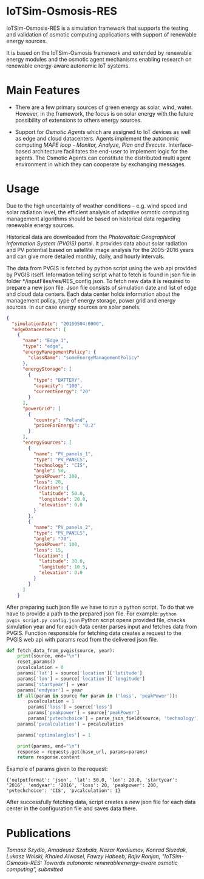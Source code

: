 # IoTSim-Osmosis-RES

IoTSim-Osmosis-RES is a simulation framework that supports the testing and validation of osmotic computing applications with support of renewable energy sources.

It is based on the IoTSim-Osmosis framework and extended by renewable energy modules and the osmotic agent mechanisms enabling research on renewable energy-aware autonomic IoT systems.

# Main Features

- There are a few primary sources of green energy as solar, wind, water. However, in the framework, the focus is on solar energy with the future possibility of extensions to others energy sources.

- Support for *Osmotic Agents* which are assigned to IoT devices as well as edge and cloud datacenters. Agents implement the autonomic computing *MAPE loop - Monitor, Analyze, Plan and Execute*. Interface-based architecture facilitates the end-user to implement logic for the agents. The Osmotic Agents can constitute the distributed multi agent environment in which they can cooperate by exchanging messages.

# Usage

Due to the high uncertainty of weather conditions – e.g. wind speed and solar radiation level, the efficient analysis of adaptive osmotic computing management algorithms should be based on historical data regarding renewable energy sources.

Historical data are downloaded from the *Photovoltaic Geographical Information System (PVGIS)* portal. It provides data about solar radiation and PV potential based on satellite image analysis for the 2005-2016 years and can give more detailed monthly, daily, and hourly intervals.

 The data from PVGIS is fetched by python script using the web api provided by PVGIS itself. Information telling script what to fetch is found in json file in folder */inputFiles/res/RES_config.json. To fetch new data it is required to prepare a new json file. Json file consists of simulation date and list of edge and cloud data centers. Each data center holds information about the management policy, type of energy storage, power grid and energy sources. In our case energy sources are solar panels.
```json
{
  "simulationDate": "20160504:0000",
  "edgeDatacenters": [
    {
      "name": "Edge_1",
      "type": "edge",
      "energyManagementPolicy": {
        "className": "someEnergyManagementPolicy"
      },
      "energyStorage": [
        {
          "type": "BATTERY",
          "capacity": "100",
          "currentEnergy": "20"
        }
      ],
      "powerGrid": [
        {
          "country": "Poland",
          "priceForEnergy": "0.2"
        }
      ],
      "energySources": [
        {
          "name": "PV_panels_1",
          "type": "PV_PANELS",
          "technology": "CIS",
          "angle": 50,
          "peakPower": 200,
          "loss": 20,
          "location": {
            "latitude": 50.0,
            "longitude": 20.0,
            "elevation": 0.0
          }
        },
        {
          "name": "PV_panels_2",
          "type": "PV_PANELS",
          "angle": "70",
          "peakPower": 100,
          "loss": 15,
          "location": {
            "latitude": 30.0,
            "longitude": 10.5,
            "elevation": 0.0
          }
        }
      ]
    }
```
After preparing such json file we have to run a python script. To do that we have to provide a path to the prepared json file. For example: ```python pvgis_script.py config.json```
Python script opens provided file, checks simulation year and for each data center parses input and fetches data from PVGIS. Function responsible for fetching data creates a request to the PVGIS web api with params read from the delivered json file.
``` python
def fetch_data_from_pvgis(source, year):
    print(source, end="\n")
    reset_params()
    pvcalculation = 0
    params['lat'] = source['location']['latitude']
    params['lon'] = source['location']['longitude']
    params['startyear'] = year
    params['endyear'] = year
    if all(param in source for param in ('loss', 'peakPower')):
        pvcalculation = 1
        params['loss'] = source['loss']
        params['peakpower'] = source['peakPower']
        params['pvtechchoice'] = parse_json_field(source, 'technology')
    params['pvcalculation'] = pvcalculation

    params['optimalangles'] = 1

    print(params, end="\n")
    response = requests.get(base_url, params=params)
    return response.content
```
Example of params given to the request:
```
{'outputformat': 'json', 'lat': 50.0, 'lon': 20.0, 'startyear': '2016', 'endyear': '2016', 'loss': 20, 'peakpower': 200, 'pvtechchoice': 'CIS', 'pvcalculation': 1}
```
After successfully fetching data, script creates a new json file for each data center in the configuration file and saves data there.

# Publications

*Tomasz Szydlo, Amadeusz Szabala, Nazar Kordiumov, Konrad Siuzdak, Lukasz Wolski, Khaled Alwasel, Fawzy Habeeb, Rajiv Ranjan, "IoTSim-Osmosis-RES: Towards autonomic renewableenergy-aware osmotic computing", submitted*
